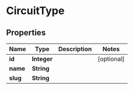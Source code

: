 # CircuitType

## Properties
Name | Type | Description | Notes
------------ | ------------- | ------------- | -------------
**id** | **Integer** |  |  [optional]
**name** | **String** |  | 
**slug** | **String** |  | 
